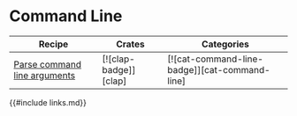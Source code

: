 # Command Line

| Recipe | Crates | Categories |
|--------|--------|------------|
| [Parse command line arguments][ex-clap-basic] | [![clap-badge]][clap] | [![cat-command-line-badge]][cat-command-line] |

[ex-clap-basic]: cli/arguments.html#parse-command-line-arguments
{{#include links.md}}

